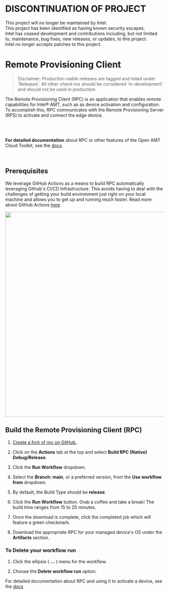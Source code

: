 # DISCONTINUATION OF PROJECT #  
This project will no longer be maintained by Intel.  
This project has been identified as having known security escapes.  
Intel has ceased development and contributions including, but not limited to, maintenance, bug fixes, new releases, or updates, to this project.  
Intel no longer accepts patches to this project.  

# Remote Provisioning Client

> Disclaimer: Production viable releases are tagged and listed under 'Releases'.  All other check-ins should be considered 'in-development' and should not be used in production

The Remote Provisioning Client (RPC) is an application that enables remote capabilities for Intel® AMT, such as as device activation and configuration. To accomplish this, RPC communicates with the Remote Provisioning Server (RPS) to activate and connect the edge device.

<br><br>

**For detailed documentation** about RPC or other features of the Open AMT Cloud Toolkit, see the [docs](https://open-amt-cloud-toolkit.github.io/docs/).

<br>

## Prerequisites

We leverage GitHub Actions as a means to build RPC automatically leveraging Github's CI/CD Infrastructure. This avoids having to deal with the challenges of getting your build environment just right on your local machine and allows you to get up and running much faster. Read more about GitHub Actions [here](https://github.blog/2019-08-08-github-actions-now-supports-ci-cd/#:~:text=GitHub%20Actions%20is%20an%20API,every%20step%20along%20the%20way.)


<p align="center">
<img src="assets/animations/forkandbuild.gif" width="650"  />
</p>

## Build the Remote Provisioning Client (RPC)

1. <a href="https://github.com/open-amt-cloud-toolkit/rpc/fork" target="_blank">Create a fork of rpc on GitHub.</a>

2. Click on the **Actions** tab at the top and select **Build RPC (Native) Debug/Release**.

3. Click the **Run Workflow** dropdown. 

4. Select the **Branch: main**, or a preferred version, from the **Use workflow from** dropdown. 

5. By default, the Build Type should be **release**.  

6. Click the **Run Workflow** button. Grab a coffee and take a break! The build time ranges from 15 to 20 minutes.

8. Once the download is complete, click the completed job which will feature a green checkmark.

9. Download the appropriate RPC for your managed device's OS under the **Artifacts** section.

### To Delete your workflow run

1. Click the ellipsis ( **...** ) menu for the workflow. 

2. Choose the **Delete workflow run** option.

For detailed documentation about RPC and using it to activate a device, see the [docs](https://open-amt-cloud-toolkit.github.io/docs/)
